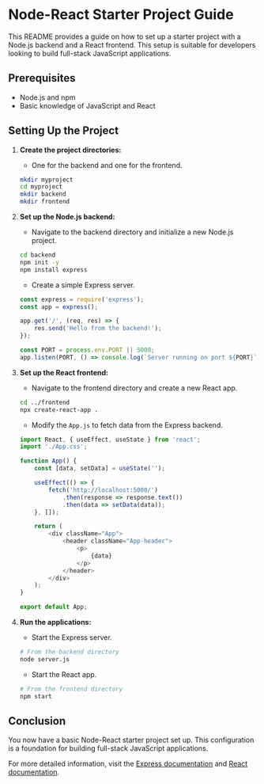 # Node-React Starter Project Guide

This README provides a guide on how to set up a starter project with a Node.js backend and a React frontend. This setup is suitable for developers looking to build full-stack JavaScript applications.

## Prerequisites

- Node.js and npm
- Basic knowledge of JavaScript and React

## Setting Up the Project

1. **Create the project directories:**
   - One for the backend and one for the frontend.
   ```bash
   mkdir myproject
   cd myproject
   mkdir backend
   mkdir frontend
   ```

2. **Set up the Node.js backend:**
   - Navigate to the backend directory and initialize a new Node.js project.
   ```bash
   cd backend
   npm init -y
   npm install express
   ```

   - Create a simple Express server.
   ```javascript
   const express = require('express');
   const app = express();

   app.get('/', (req, res) => {
       res.send('Hello from the backend!');
   });

   const PORT = process.env.PORT || 5000;
   app.listen(PORT, () => console.log(`Server running on port ${PORT}`));
   ```

3. **Set up the React frontend:**
   - Navigate to the frontend directory and create a new React app.
   ```bash
   cd ../frontend
   npx create-react-app .
   ```

   - Modify the `App.js` to fetch data from the Express backend.
   ```javascript
   import React, { useEffect, useState } from 'react';
   import './App.css';

   function App() {
       const [data, setData] = useState('');

       useEffect(() => {
           fetch('http://localhost:5000/')
               .then(response => response.text())
               .then(data => setData(data));
       }, []);

       return (
           <div className="App">
               <header className="App-header">
                   <p>
                       {data}
                   </p>
               </header>
           </div>
       );
   }

   export default App;
   ```

4. **Run the applications:**
   - Start the Express server.
   ```bash
   # From the backend directory
   node server.js
   ```

   - Start the React app.
   ```bash
   # From the frontend directory
   npm start
   ```

## Conclusion

You now have a basic Node-React starter project set up. This configuration is a foundation for building full-stack JavaScript applications.

For more detailed information, visit the [Express documentation](https://expressjs.com/) and [React documentation](https://reactjs.org/).
